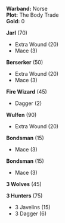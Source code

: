**Warband:** Norse  
**Plot:** The Body Trade  
**Gold:** 0

**Jarl** (70)  
 + Extra Wound (20)  
 + Mace (3)

**Berserker** (50)  
 + Extra Wound (20)  
 + Mace (3)

**Fire Wizard** (45)  
 + Dagger (2)

**Wulfen** (90)  
 + Extra Wound (20)

**Bondsman** (15)  
 + Mace (3)

**Bondsman** (15)  
 + Mace (3)

**3 Wolves** (45)

**3 Hunters** (75)  
 + 3 Javelins (15)  
 + 3 Dagger (6)

